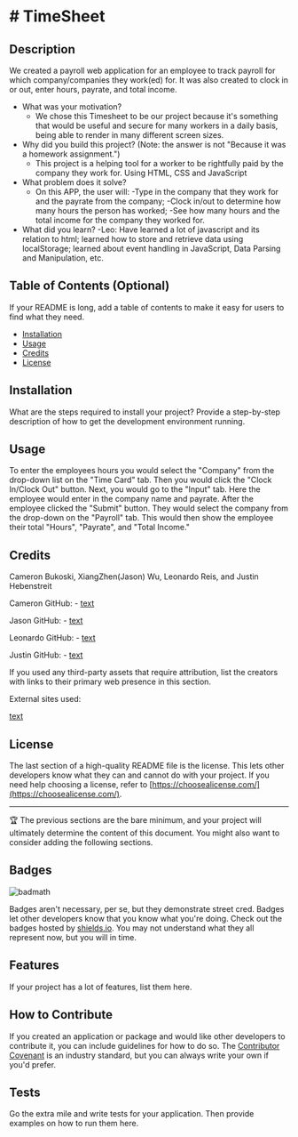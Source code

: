 # # TimeSheet

## Description

We created a payroll web application for an employee to track payroll for which company/companies they work(ed) for. It was also created to clock in or out,  enter hours, payrate, and total income.

- What was your motivation?
   -  We chose this Timesheet to be our project because it's something that would be useful and secure for many workers in a daily basis, being able to render in many different screen sizes.
- Why did you build this project? (Note: the answer is not "Because it was a homework assignment.")
   - This project is a helping tool for a worker to be rightfully paid by the company they work for. Using HTML, CSS and JavaScript
- What problem does it solve?
   -  On this APP, the user will:
     -Type in the company that they work for and the payrate from the company;
     -Clock in/out to determine how many hours the person has worked;
     -See how many hours and the total income for the company they worked for.
- What did you learn?
     -Leo: Have learned a lot of javascript and its relation to html; learned how to store and retrieve data using localStorage; learned about event handling in JavaScript, Data Parsing and Manipulation, etc.
## Table of Contents (Optional)

If your README is long, add a table of contents to make it easy for users to find what they need.

- [Installation](#installation)
- [Usage](#usage)
- [Credits](#credits)
- [License](#license)

## Installation

What are the steps required to install your project? Provide a step-by-step description of how to get the development environment running.

## Usage

To enter the employees hours you would select the "Company" from the drop-down list on the "Time Card" tab. Then you would click the "Clock In/Clock Out" button. Next, you would go to the "Input" tab. Here the employee would enter in the company name and payrate. After the employee clicked the "Submit" button. They would select the company from the drop-down on the "Payroll" tab. This would then show the employee their total "Hours", "Payrate", and "Total Income."

## Credits

Cameron Bukoski, XiangZhen(Jason) Wu, Leonardo Reis, and Justin Hebenstreit

Cameron GitHub: - [text](https://github.com/LGX10)

Jason GitHub: - [text](https://github.com/AdminChatter)

Leonardo GitHub: - [text](https://github.com/Reisleo99)

Justin GitHub: - [text](https://github.com/JHebenstreit48)

If you used any third-party assets that require attribution, list the creators with links to their primary web presence in this section.

External sites used:

[text](https://code.visualstudio.com/docs/languages/markdown)

## License

The last section of a high-quality README file is the license. This lets other developers know what they can and cannot do with your project. If you need help choosing a license, refer to [https://choosealicense.com/](https://choosealicense.com/).

---

🏆 The previous sections are the bare minimum, and your project will ultimately determine the content of this document. You might also want to consider adding the following sections.

## Badges

![badmath](https://img.shields.io/github/languages/top/lernantino/badmath)

Badges aren't necessary, per se, but they demonstrate street cred. Badges let other developers know that you know what you're doing. Check out the badges hosted by [shields.io](https://shields.io/). You may not understand what they all represent now, but you will in time.

## Features

If your project has a lot of features, list them here.

## How to Contribute

If you created an application or package and would like other developers to contribute it, you can include guidelines for how to do so. The [Contributor Covenant](https://www.contributor-covenant.org/) is an industry standard, but you can always write your own if you'd prefer.

## Tests

Go the extra mile and write tests for your application. Then provide examples on how to run them here.

